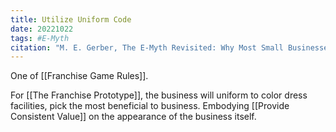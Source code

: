 ```yaml
---
title: Utilize Uniform Code
date: 20221022
tags: #E-Myth
citation: "M. E. Gerber, The E-Myth Revisited: Why Most Small Businesses Don’t Work and What to Do About It. Harper Collins, 2009."
---
```

One of [[Franchise Game Rules]].

For [[The Franchise Prototype]], the business will uniform to color dress facilities, pick the most beneficial to business. Embodying [[Provide Consistent Value]] on the appearance of the business itself. 